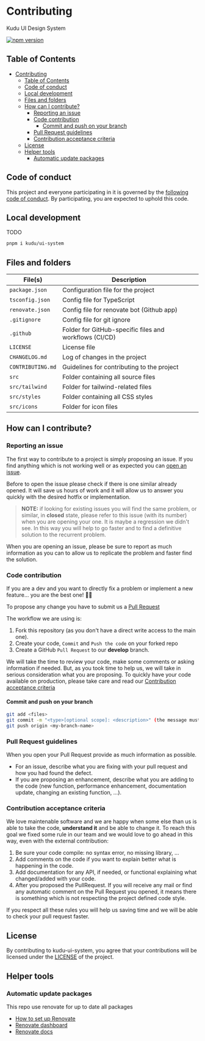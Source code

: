# Contributing

Kudu UI Design System

<a href="https://www.npmjs.com/package/kudu/ui-system"><img src="https://img.shields.io/npm/v/kudu/ui-system?style=flat&logo=npm" alt="npm version" /></a>

## Table of Contents

- [Contributing](#contributing)
  - [Table of Contents](#table-of-contents)
  - [Code of conduct](#code-of-conduct)
  - [Local development](#local-development)
  - [Files and folders](#files-and-folders)
  - [How can I contribute?](#how-can-i-contribute)
    - [Reporting an issue](#reporting-an-issue)
    - [Code contribution](#code-contribution)
      - [Commit and push on your branch](#commit-and-push-on-your-branch)
    - [Pull Request guidelines](#pull-request-guidelines)
    - [Contribution acceptance criteria](#contribution-acceptance-criteria)
  - [License](#license)
  - [Helper tools](#helper-tools)
    - [Automatic update packages](#automatic-update-packages)

## Code of conduct

This project and everyone participating in it is governed by the [following code of conduct](CODE_OF_CONDUCT.md). By participating, you are expected to uphold this code.

## Local development

TODO

```sh
pnpm i kudu/ui-system
```

## Files and folders

| File(s)           | Description                                            |
| ----------------- | ------------------------------------------------------ |
| `package.json`    | Configuration file for the project                     |
| `tsconfig.json`   | Config file for TypeScript                             |
| `renovate.json`   | Config file for renovate bot (Github app)              |
| `.gitignore`      | Config file for git ignore                             |
| `.github`         | Folder for GitHub-specific files and workflows (CI/CD) |
| `LICENSE`         | License file                                           |
| `CHANGELOG.md`    | Log of changes in the project                          |
| `CONTRIBUTING.md` | Guidelines for contributing to the project             |
| `src`             | Folder containing all source files                     |
| `src/tailwind`    | Folder for tailwind-related files                      |
| `src/styles`      | Folder containing all CSS styles                       |
| `src/icons`       | Folder for icon files                                  |

## How can I contribute?

### Reporting an issue

The first way to contribute to a project is simply proposing an issue. If you find anything which is not working well or as expected you can [open an issue](https://github.com/kudu-consultant/kudu-ui-system/issues/new).

Before to open the issue please check if there is one similar already opened. It will save us hours of work and it will allow us to answer you quickly with the desired hotfix or implementation.

> **NOTE:** if looking for existing issues you will find the same problem, or similar, in **closed** state, please refer to this issue (with its number) when you are opening your one. It is maybe a regression we didn't see. In this way you will help to go faster and to find a definitive solution to the recurrent problem.

When you are opening an issue, please be sure to report as much information as you can to allow us to replicate the problem and faster find the solution.

### Code contribution

If you are a dev and you want to directly fix a problem or implement a new feature... you are the best one! :clap::clap:

To propose any change you have to submit us a [Pull Request](https://help.github.com/articles/about-pull-requests/)

The workflow we are using is:

1. Fork this repository (as you don't have a direct write access to the main one).
2. Create your code, `Commit` and `Push the code` on your forked repo
3. Create a GitHub `Pull Request` to our **develop** branch.

We will take the time to review your code, make some comments or asking information if needed. But, as you took time to help us, we will take in serious consideration what you are proposing.
To quickly have your code available on production, please take care and read our [Contribution acceptance criteria](#contribution-acceptance-criteria)

#### Commit and push on your branch

```bash
git add <files>
git commit -m "<type>[optional scope]: <description>" (the message must follow https://www.conventionalcommits.org guidelines)
git push origin <my-branch-name>
```

### Pull Request guidelines

When you open your Pull Request provide as much information as possible.

- For an issue, describe what you are fixing with your pull request and how you had found the defect.
- If you are proposing an enhancement, describe what you are adding to the code (new function, performance enhancement, documentation update, changing an existing function, ...).

### Contribution acceptance criteria

We love maintenable software and we are happy when some else than us is able to take the code, **understand it** and be able to change it.
To reach this goal we fixed some rule in our team and we would love to go ahead in this way, even with the external contribution:

1. Be sure your code compile: no syntax error, no missing library, ...
2. Add comments on the code if you want to explain better what is happening in the code.
3. Add documentation for any API, if needed, or functional explaining what changed/added with your code.
4. After you proposed the PullRequest. If you will receive any mail or find any automatic comment on the Pull Request you opened, it means there is something which is not respecting the project defined code style.

If you respect all these rules you will help us saving time and we will be able to check your pull request faster.

## License

By contributing to kudu-ui-system, you agree that your contributions will be licensed
under the [LICENSE](LICENSE) of the project.

## Helper tools

### Automatic update packages

This repo use renovate for up to date all packages

- [How to set up Renovate](https://github.com/renovatebot/tutorial)
- [Renovate dashboard](https://developer.mend.io/github/kudu-consultant/landing)
- [Renovate docs](https://docs.renovatebot.com/)
